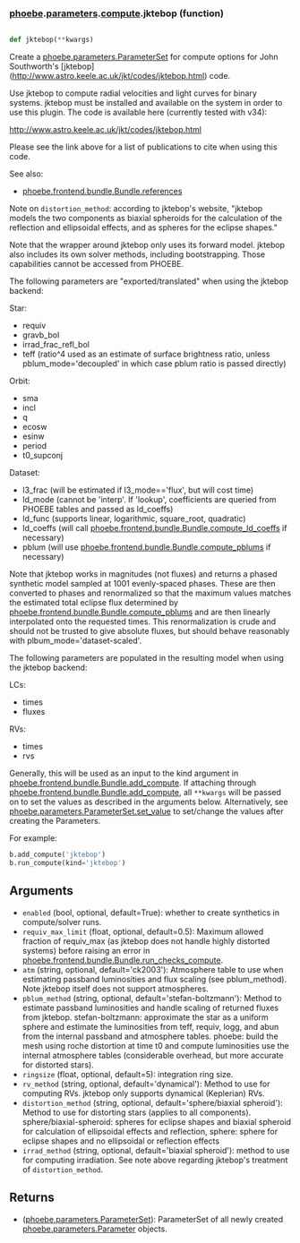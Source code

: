 ### [phoebe](phoebe.md).[parameters](phoebe.parameters.md).[compute](phoebe.parameters.compute.md).jktebop (function)


```py

def jktebop(**kwargs)

```



Create a [phoebe.parameters.ParameterSet](phoebe.parameters.ParameterSet.md) for compute options for John
Southworth's [jktebop](<a href="http://www.astro.keele.ac.uk/jkt/codes/jktebop.html">http://www.astro.keele.ac.uk/jkt/codes/jktebop.html</a>) code.

Use jktebop to compute radial velocities and light curves for binary systems.
jktebop must be installed and available on the system in order to use
this plugin.  The code is available here (currently tested with v34):

<a href="http://www.astro.keele.ac.uk/jkt/codes/jktebop.html">http://www.astro.keele.ac.uk/jkt/codes/jktebop.html</a>

Please see the link above for a list of publications to cite when using this
code.

See also:
* [phoebe.frontend.bundle.Bundle.references](phoebe.frontend.bundle.Bundle.references.md)

Note on `distortion_method`: according to jktebop's website, "jktebop models
the two components as biaxial spheroids for the calculation of the reflection
and ellipsoidal effects, and as spheres for the eclipse shapes."

Note that the wrapper around jktebop only uses its forward model.
jktebop also includes its own solver methods, including bootstrapping.
Those capabilities cannot be accessed from PHOEBE.

The following parameters are "exported/translated" when using the jktebop
backend:

Star:
* requiv
* gravb_bol
* irrad_frac_refl_bol
* teff (ratio^4 used as an estimate of surface brightness ratio, unless pblum_mode='decoupled' in which case pblum ratio is passed directly)

Orbit:
* sma
* incl
* q
* ecosw
* esinw
* period
* t0_supconj

Dataset:
* l3_frac (will be estimated if l3_mode=='flux', but will cost time)
* ld_mode (cannot be 'interp'.  If 'lookup', coefficients are queried from PHOEBE tables and passed as ld_coeffs)
* ld_func (supports linear, logarithmic, square_root, quadratic)
* ld_coeffs (will call [phoebe.frontend.bundle.Bundle.compute_ld_coeffs](phoebe.frontend.bundle.Bundle.compute_ld_coeffs.md) if necessary)
* pblum (will use [phoebe.frontend.bundle.Bundle.compute_pblums](phoebe.frontend.bundle.Bundle.compute_pblums.md) if necessary)

Note that jktebop works in magnitudes (not fluxes) and returns a phased synthetic
model sampled at 1001 evenly-spaced phases.  These are then converted to phases
and renormalized so that the maximum values matches the estimated total
eclipse flux determined by [phoebe.frontend.bundle.Bundle.compute_pblums](phoebe.frontend.bundle.Bundle.compute_pblums.md)
and are then linearly interpolated onto the requested times.  This renormalization
is crude and should not be trusted to give absolute fluxes, but should behave
reasonably with plbum_mode='dataset-scaled'.

The following parameters are populated in the resulting model when using the
jktebop backend:

LCs:
* times
* fluxes

RVs:
* times
* rvs

Generally, this will be used as an input to the kind argument in
[phoebe.frontend.bundle.Bundle.add_compute](phoebe.frontend.bundle.Bundle.add_compute.md).  If attaching through
[phoebe.frontend.bundle.Bundle.add_compute](phoebe.frontend.bundle.Bundle.add_compute.md), all `**kwargs` will be
passed on to set the values as described in the arguments below.  Alternatively,
see [phoebe.parameters.ParameterSet.set_value](phoebe.parameters.ParameterSet.set_value.md) to set/change the values
after creating the Parameters.

For example:

```py
b.add_compute('jktebop')
b.run_compute(kind='jktebop')
```

Arguments
----------
* `enabled` (bool, optional, default=True): whether to create synthetics in
    compute/solver runs.
* `requiv_max_limit` (float, optional, default=0.5): Maximum allowed fraction
    of requiv_max (as jktebop does not handle highly distorted systems)
    before raising an error in [phoebe.frontend.bundle.Bundle.run_checks_compute](phoebe.frontend.bundle.Bundle.run_checks_compute.md).
* `atm` (string, optional, default='ck2003'): Atmosphere table to use when
    estimating passband luminosities and flux scaling (see pblum_method).
    Note jktebop itself does not support atmospheres.
* `pblum_method` (string, optional, default='stefan-boltzmann'): Method to
    estimate passband luminosities and handle scaling of returned fluxes from
    jktebop.  stefan-boltzmann: approximate the star as a uniform sphere and
    estimate the luminosities from teff, requiv, logg, and abun from the
    internal passband and atmosphere tables.  phoebe: build the mesh using
    roche distortion at time t0 and compute luminosities use the internal
     atmosphere tables (considerable overhead, but more accurate for
     distorted stars).
* `ringsize` (float, optional, default=5): integration ring size.
* `rv_method` (string, optional, default='dynamical'): Method to use for
    computing RVs.  jktebop only supports dynamical (Keplerian) RVs.
* `distortion_method` (string, optional, default='sphere/biaxial spheroid'):
    Method to use for distorting stars (applies to all components).
    sphere/biaxial-spheroid: spheres for eclipse shapes and biaxial spheroid
    for calculation of ellipsoidal effects and reflection,
    sphere: sphere for eclipse shapes and no ellipsoidal or reflection effects
* `irrad_method` (string, optional, default='biaxial spheroid'): method
    to use for computing irradiation.  See note above regarding jktebop's
    treatment of `distortion_method`.

Returns
--------
* ([phoebe.parameters.ParameterSet](phoebe.parameters.ParameterSet.md)): ParameterSet of all newly created
    [phoebe.parameters.Parameter](phoebe.parameters.Parameter.md) objects.

